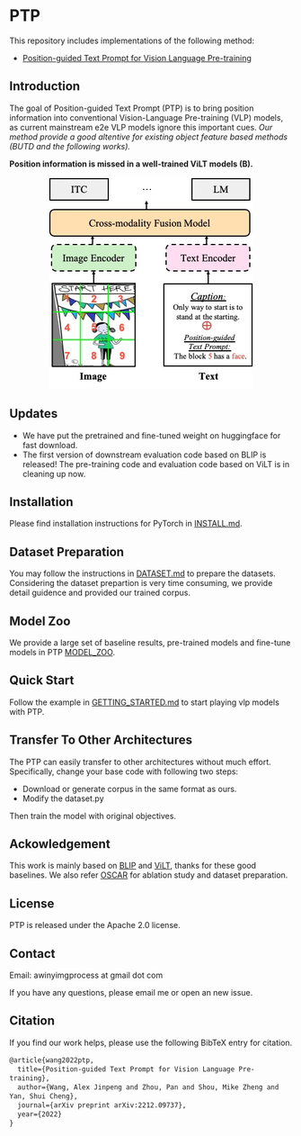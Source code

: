 # PTP

This repository includes implementations of the following method:

- [Position-guided Text Prompt for Vision Language Pre-training](https://arxiv.org/abs/2212.09737)

## Introduction
The goal of Position-guided Text Prompt (PTP) is to bring position information into conventional Vision-Language Pre-training (VLP) models, as current mainstream e2e VLP models ignore this important cues.
_Our method provide a good altentive for existing object feature based methods (BUTD and the following works)._

**Position information is missed in a well-trained ViLT models (B).**
<!-- ![motivation](imgs/main.jpg) -->
<p align="center">
  <img src="imgs/main.jpg" />
</p>


## Updates

- We have put the pretrained and fine-tuned weight on huggingface for fast download.
- The first version of downstream evaluation code based on BLIP is released! The pre-training code and evaluation code based on ViLT is in cleaning up now.



##  Installation

Please find installation instructions for PyTorch in [INSTALL.md](INSTALL.md).


## Dataset Preparation

You may follow the instructions in [DATASET.md](DATASET.md) to prepare the datasets.
Considering the dataset prepartion is very time consuming, we provide detail guidence and provided our trained corpus.


## Model Zoo
We provide a large set of baseline results, pre-trained models and fine-tune models in PTP [MODEL_ZOO](MODEL_ZOO.md).


## Quick Start

Follow the example in [GETTING_STARTED.md](GETTING_STARTED.md) to start playing vlp models with PTP.

## Transfer To Other Architectures

The PTP can easily transfer to other architectures without much effort. 
Specifically, change your base code with following two steps:

- Download or generate corpus in the same format as ours.
- Modify the dataset.py

Then train the model with original objectives.

## Ackowledgement
This work is mainly based on [BLIP](https://github.com/salesforce/BLIP) and [ViLT](https://github.com/dandelin/ViLT), thanks for these good baselines. 
We also refer [OSCAR](https://github.com/microsoft/Oscar) for ablation study and dataset preparation.

## License
PTP is released under the Apache 2.0 license.

## Contact

Email: awinyimgprocess at gmail dot com

If you have any questions, please email me or open an new issue.

## Citation
If you find our work helps, please use the following BibTeX entry for citation.

```
@article{wang2022ptp,
  title={Position-guided Text Prompt for Vision Language Pre-training},
  author={Wang, Alex Jinpeng and Zhou, Pan and Shou, Mike Zheng and Yan, Shui Cheng},
  journal={arXiv preprint arXiv:2212.09737},
  year={2022}
}
```